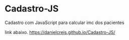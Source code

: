 # Cadastro-JS
Cadastro com JavaScript para calcular imc dos pacientes

link abaixo.
  https://danielcreis.github.io/Cadastro-JS/
